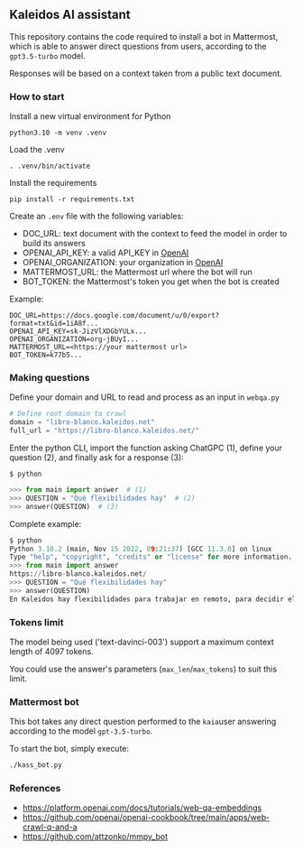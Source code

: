 ## Kaleidos AI assistant

This repository contains the code required to install a bot in Mattermost, which is able to answer direct questions from users, according to the `gpt3.5-turbo` model. 

Responses will be based on a context taken from a public text document.

### How to start

Install a new virtual environment for Python
```shell
python3.10 -m venv .venv
```

Load the .venv
```shell
. .venv/bin/activate
```

Install the requirements
```shell
pip install -r requirements.txt
```

Create an `.env` file with the following variables:
 - DOC_URL: text document with the context to feed the model in order to build its answers
- OPENAI_API_KEY: a valid API_KEY in [OpenAI](https://platform.openai.com/account/api-keys)
- OPENAI_ORGANIZATION: your organization in [OpenAI](https://platform.openai.com/account/org-settings)
- MATTERMOST_URL: the Mattermost url where the bot will run
- BOT_TOKEN: the Mattermost's token you get when the bot is created

Example: 
```
DOC_URL=https://docs.google.com/document/u/0/export?format=txt&id=1iA8f...
OPENAI_API_KEY=sk-JizVlXDGbYULx...
OPENAI_ORGANIZATION=org-jBUyI...
MATTERMOST_URL=<https://your mattermost url>
BOT_TOKEN=k77b5...
```

### Making questions

Define your domain and URL to read and process as an input in `webqa.py`

```python
# Define root domain to crawl
domain = "libro-blanco.kaleidos.net"
full_url = "https://libro-blanco.kaleidos.net/"
```

Enter the python CLI, import the function asking ChatGPC (1), define your question (2), and finally ask for a response (3): 

`$ python`
```python
>>> from main import answer  # (1)
>>> QUESTION = "Qué flexibilidades hay"  # (2)
>>> answer(QUESTION)  # (3)
```

Complete example:


```python
$ python
Python 3.10.2 (main, Nov 15 2022, 09:21:37) [GCC 11.3.0] on linux
Type "help", "copyright", "credits" or "license" for more information.
>>> from main import answer
https://libro-blanco.kaleidos.net/
>>> QUESTION = "Qué flexibilidades hay"
>>> answer(QUESTION)
En Kaleidos hay flexibilidades para trabajar en remoto, para decidir el horario, para tomarse un par de horas cualquier día por alguna incidencia, para asistir a eventos, para formación, y para solicitar una reducción de jornada.
```

### Tokens limit

The model being used ('text-davinci-003') support a maximum context length of 4097 tokens. 

You could use the answer's parameters (`max_len`/`max_tokens`) to suit this limit.


### Mattermost bot

This bot takes any direct question performed to the `kaia`user answering according to the model `gpt-3.5-turbo`.

To start the bot, simply execute:

```bash
./kass_bot.py
```



### References
- https://platform.openai.com/docs/tutorials/web-qa-embeddings
- https://github.com/openai/openai-cookbook/tree/main/apps/web-crawl-q-and-a
- https://github.com/attzonko/mmpy_bot
